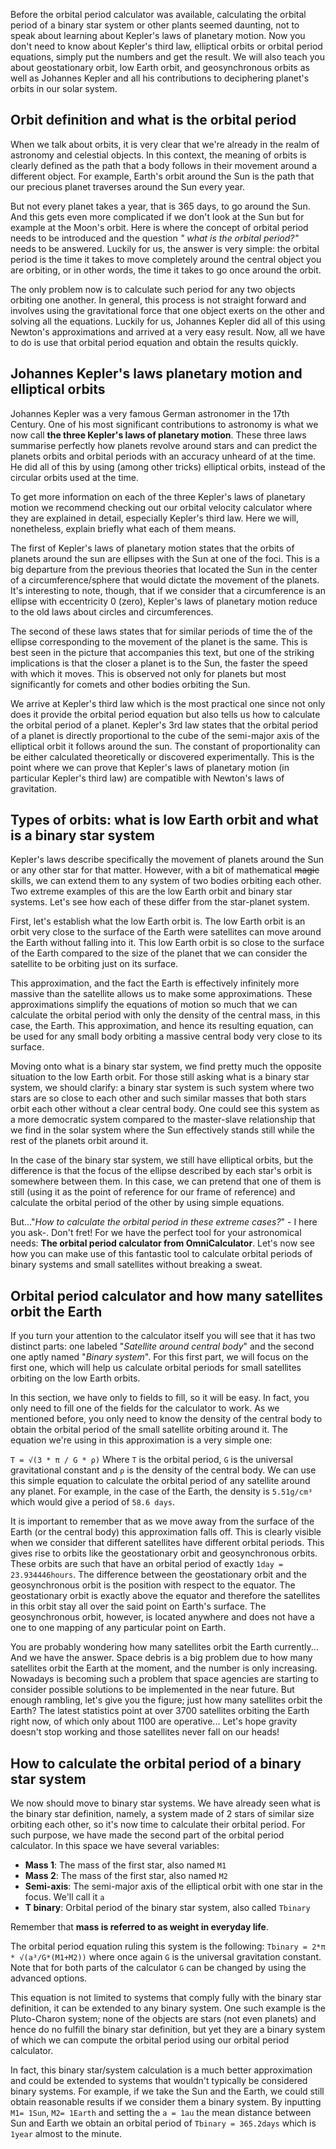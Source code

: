 Before the orbital period calculator was available, calculating the orbital period of a binary star system or other plants seemed daunting, not to speak about learning about Kepler's laws of planetary motion. Now you don't need to know about Kepler's third law, elliptical orbits or orbital period equations, simply put the numbers and get the result. We will also teach you about geostationary orbit, low Earth orbit, and geosynchronous orbits as well as Johannes Kepler and all his contributions to deciphering planet's orbits in our solar system.

## Orbit definition and what is the orbital period

When we talk about orbits, it is very clear that we're already in the realm of astronomy and celestial objects. In this context, the meaning of orbits is clearly defined as the path that a body follows in their movement around a different object. For example, Earth's orbit around the Sun is the path that our precious planet traverses around the Sun every year. 

But not every planet takes a year, that is 365 days, to go around the Sun. And this gets even more complicated if we don't look at the Sun but for example at the Moon's orbit. Here is where the concept of orbital period needs to be introduced and the question _" what is the orbital period?"_ needs to be answered. Luckily for us, the answer is very simple: the orbital period is the time it takes to move completely around the central object you are orbiting, or in other words, the time it takes to go once around the orbit.

The only problem now is to calculate such period for any two objects orbiting one another. In general, this process is not straight forward and involves using the <portal cid=438>gravitational force</portal> that one object exerts on the other and solving all the equations. Luckily for us, Johannes Kepler did all of this using Newton's approximations and arrived at a very easy result. Now, all we have to do is use that orbital period equation and obtain the results quickly.

## Johannes Kepler's laws planetary motion and elliptical orbits

Johannes Kepler was a very famous German astronomer in the 17th Century. One of his most significant contributions to astronomy is what we now call **the three Kepler's laws of planetary motion**. These three laws summarise perfectly how planets revolve around stars and can predict the planets orbits and orbital periods with an accuracy unheard of at the time. He did all of this by using (among other tricks) elliptical orbits, instead of the circular orbits used at the time.

To get more information on each of the three Kepler's laws of planetary motion we recommend checking out our <portal cid=1018>orbital velocity calculator</portal> where they are explained in detail, especially Kepler's third law. Here we will, nonetheless, explain briefly what each of them means.

The first of Kepler's laws of planetary motion states that the orbits of planets around the sun are <portal cid=568>ellipses</portal> with the Sun at one of the foci. This is a big departure from the previous theories that located the Sun in the center of a circumference/sphere that would dictate the movement of the planets. It's interesting to note, though, that if we consider that a <portal cid=288>circumference</portal> is an ellipse with eccentricity 0 (zero), Kepler's laws of planetary motion reduce to the old laws about circles and circumferences.

The second of these laws states that for similar periods of time the of the ellipse corresponding to the movement of the planet is the same. This is best seen in the picture that accompanies this text, but one of the striking implications is that the closer a planet is to the Sun, the faster the <portal cid=213>speed</portal> with which it moves. This is observed not only for planets but most significantly for comets and other bodies orbiting the Sun.

We arrive at Kepler's third law which is the most practical one since not only does it provide the orbital period equation but also tells us how to calculate the orbital period of a planet. Kepler's 3rd law states that the orbital period of a planet is directly proportional to the cube of the semi-major axis of the elliptical orbit it follows around the sun. The constant of proportionality can be either calculated theoretically or discovered experimentally. This is the point where we can prove that Kepler's laws of planetary motion (in particular Kepler's third law) are compatible with Newton's laws of gravitation.  

## Types of orbits: what is low Earth orbit and what is a binary star system

Kepler's laws describe specifically the movement of planets around the Sun or any other star for that matter. However, with a bit of mathematical <strike>magic</strike> skills, we can extend them to any system of two bodies orbiting each other. Two extreme examples of this are the low Earth orbit and binary star systems. Let's see how each of these differ from the star-planet system.

First, let's establish what the low Earth orbit is. The low Earth orbit is an orbit very close to the surface of the Earth were satellites can move around the Earth without falling into it. This low Earth orbit is so close to the surface of the Earth compared to the size of the planet that we can consider the satellite to be orbiting just on its surface.

This approximation, and the fact the Earth is effectively infinitely more massive than the satellite allows us to make some approximations. These approximations simplify the equations of motion so much that we can calculate the orbital period with only the density of the central mass, in this case, the Earth. This approximation, and hence its resulting equation, can be used for any small body orbiting a massive central body very close to its surface.

Moving onto what is a binary star system, we find pretty much the opposite situation to the low Earth orbit. For those still asking what is a binary star system, we should clarify: a binary star system is such system where two stars are so close to each other and such similar masses that both stars orbit each other without a clear central body. One could see this system as a more democratic system compared to the master-slave relationship that we find in the solar system where the Sun effectively stands still while the rest of the planets orbit around it.

In the case of the binary star system, we still have elliptical orbits, but the difference is that the focus of the ellipse described by each star's orbit is somewhere between them. In this case, we can pretend that one of them is still (using it as the point of reference for our frame of reference) and calculate the orbital period of the other by using simple equations. 

But..."_How to calculate the orbital period in these extreme cases?_" - I here you ask-. Don't fret! For we have the perfect tool for your astronomical needs: **The orbital period calculator from OmniCalculator**. Let's now see how you can make use of this fantastic tool to calculate orbital periods of binary systems and small satellites without breaking a sweat.

## Orbital period calculator and how many satellites orbit the Earth

If you turn your attention to the calculator itself you will see that it has two distinct parts: one labeled "_Satellite around central body_" and the second one aptly named "_Binary system_". For this first part, we will focus on the first one, which will help us calculate orbital periods for small satellites orbiting on the low Earth orbits.

In this section, we have only to fields to fill, so it will be easy. In fact, you only need to fill one of the fields for the calculator to work. As we mentioned before, you only need to know the density of the central body to obtain the orbital period of the small satellite orbiting around it. The equation we're using in this approximation is a very simple one: 

`T = √(3 * π / G * ρ)`
Where `T` is the orbital period, `G` is the universal gravitational constant and `ρ` is the density of the central body. We can use this simple equation to calculate the orbital period of any satellite around any planet. For example, in the case of the Earth, the density is `5.51g/cm³` which would give a period of `58.6 days`.

It is important to remember that as we move away from the surface of the Earth (or the central body) this approximation falls off. This is clearly visible when we consider that different satellites have different orbital periods. This gives rise to orbits like the geostationary orbit and geosynchronous orbits. These orbits are such that have an orbital period of exactly `1day = 23.934446hours`. The difference between the geostationary orbit and the geosynchronous orbit is the position with respect to the equator. The geostationary orbit is exactly above the equator and therefore the satellites in this orbit stay all over the said point on Earth's surface. The geosynchronous orbit, however, is located anywhere and does not have a one to one mapping of any particular point on Earth.

You are probably wondering how many satellites orbit the Earth currently... And we have the answer. Space debris is a big problem due to how many satellites orbit the Earth at the moment, and the number is only increasing. Nowadays is becoming such a problem that space agencies are starting to consider possible solutions to be implemented in the near future. But enough rambling, let's give you the figure; just how many satellites orbit the Earth? The latest statistics point at over 3700 satellites orbiting the Earth right now, of which only about 1100 are operative... Let's hope gravity doesn't stop working and those satellites never fall on our heads!

## How to calculate the orbital period of a binary star system

We now should move to binary star systems. We have already seen what is the binary star definition, namely, a system made of 2 stars of similar size orbiting each other, so it's now time to calculate their orbital period. For such purpose, we have made the second part of the orbital period calculator. In this space we have several variables: 

* **Mass 1**: The mass of the first star, also named `M1`
* **Mass 2**: The mass of the first star, also named `M2`
* **Semi-axis**: The semi-major axis of the elliptical orbit with one star in the focus. We'll call it `a`
* **T binary**: Orbital period of the binary star system, also called `Tbinary`

Remember that **mass is referred to as <portal cid=207>weight</portal> in everyday life**. 

The orbital period equation ruling this system is the following: `Tbinary = 2*π * √(a³/G*(M1+M2))` where once again `G` is the universal gravitation constant. Note that for both parts of the calculator `G` can be changed by using the advanced options.

This equation is not limited to systems that comply fully with the binary star definition, it can be extended to any binary system. One such example is the Pluto-Charon system; none of the objects are stars (not even planets) and hence do no fulfill the binary star definition, but yet they are a binary system of which we can compute the orbital period using our orbital period calculator.

In fact, this binary star/system calculation is a much better approximation and could be extended to systems that wouldn't typically be considered binary systems. For example, if we take the Sun and the Earth, we could still obtain reasonable results if we consider them a binary system. By inputting `M1= 1Sun`, `M2= 1Earth` and setting the `a = 1au` the mean <portal cid=144>distance</portal> between Sun and Earth we obtain an orbital period of `Tbinary = 365.2days` which is `1year` almost to the minute.
